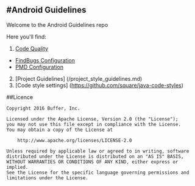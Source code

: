 #Android Guidelines
-------------------

Welcome to the Android Guidelines repo 
  
Here you'll find:

1. [Code Quality](/Code_Quality)  
  * [FindBugs Configuration](/Code_Quality/findbugs)  
  * [PMD Configuration](/Code_Quality/pmd) 
2. [Project Guidelines] (/project_style_guidelines.md) 
3. [Code style settings] (https://github.com/square/java-code-styles)

##Licence

```
Copyright 2016 Buffer, Inc.

Licensed under the Apache License, Version 2.0 (the "License");
you may not use this file except in compliance with the License.
You may obtain a copy of the License at

    http://www.apache.org/licenses/LICENSE-2.0

Unless required by applicable law or agreed to in writing, software
distributed under the License is distributed on an "AS IS" BASIS,
WITHOUT WARRANTIES OR CONDITIONS OF ANY KIND, either express or implied.
See the License for the specific language governing permissions and
limitations under the License.
```
